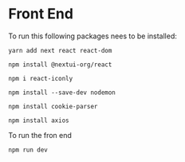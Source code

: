 # Front End
To run this following packages nees to be installed:
```
yarn add next react react-dom
```
```
npm install @nextui-org/react
```
```
npm i react-iconly
```
```
npm install --save-dev nodemon
```
```
npm install cookie-parser
```
```
npm install axios
```
To run the fron end
```
npm run dev
```
